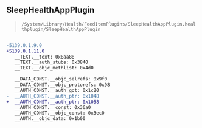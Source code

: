 ## SleepHealthAppPlugin

> `/System/Library/Health/FeedItemPlugins/SleepHealthAppPlugin.healthplugin/SleepHealthAppPlugin`

```diff

-5139.0.1.9.0
+5139.0.1.11.0
   __TEXT.__text: 0x8aa88
   __TEXT.__auth_stubs: 0x3840
   __TEXT.__objc_methlist: 0x4d0

   __DATA_CONST.__objc_selrefs: 0x9f0
   __DATA_CONST.__objc_protorefs: 0x98
   __AUTH_CONST.__auth_got: 0x1c20
-  __AUTH_CONST.__auth_ptr: 0x1048
+  __AUTH_CONST.__auth_ptr: 0x1058
   __AUTH_CONST.__const: 0x36a0
   __AUTH_CONST.__objc_const: 0x3ec0
   __AUTH.__objc_data: 0x1b00

```
